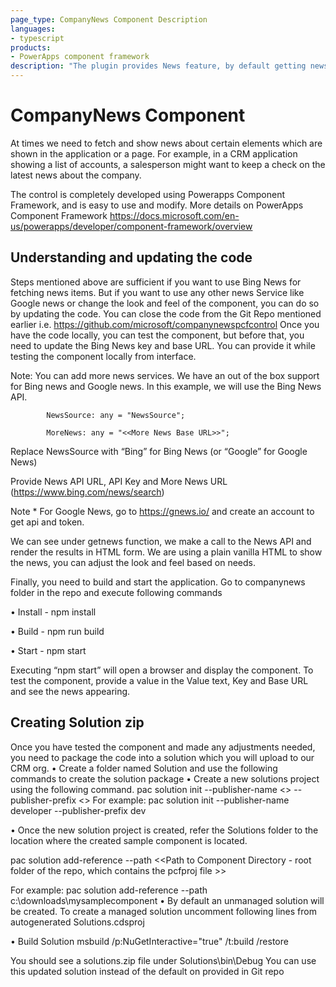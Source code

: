 ```yaml
---
page_type: CompanyNews Component Description
languages:
- typescript
products:
- PowerApps component framework
description: "The plugin provides News feature, by default getting news for a text from BING news, but can be customized for other news sources."
---
```

# CompanyNews Component

At times we need to fetch and show news about certain elements which are shown in the application or a page. For example, in a CRM application showing a list of accounts, a salesperson might want to keep a check on the latest news about the company.

The control is completely developed using Powerapps Component Framework, and is easy to use and modify. More details on PowerApps Component Framework https://docs.microsoft.com/en-us/powerapps/developer/component-framework/overview

## Understanding and updating the code

Steps mentioned above are sufficient if you want to use Bing News for fetching news items. But if you want to use any other news Service like Google news or change the look and feel of the component, you can do so by updating the code. You can close the code from the Git Repo mentioned earlier i.e. https://github.com/microsoft/companynewspcfcontrol
Once you have the code locally, you can test the component, but before that, you need to update the Bing News key and base URL. You can provide it while testing the component locally from interface.
 
Note: You can add more news services. We have an out of the box support for Bing news and Google news. In this example, we will use the Bing News API.

            NewsSource: any = "NewsSource"; 
			
            MoreNews: any = "<<More News Base URL>>";
			
Replace NewsSource with “Bing” for Bing News (or “Google” for Google News)

Provide News API URL, API Key and More News URL (https://www.bing.com/news/search)

Note * For Google News, go to https://gnews.io/ and create an account to get api and token.

We can see under getnews function, we make a call to the News API and render the results in HTML form. We are using a plain vanilla HTML to show the news, you can adjust the look and feel based on needs. 

Finally, you need to build and start the application. Go to companynews folder in the repo and execute following commands

•	Install - npm install

•	Build - npm run build

•	Start - npm start

Executing “npm start” will open a browser and display the component. To test the component, provide a value in the Value text, Key and Base URL  and see the news appearing.

## Creating Solution zip
Once you have tested the component and made any adjustments needed, you need to package the code into a solution which you will upload to our CRM org.
•	Create a folder named Solution and use the following commands to create the solution package 
•	Create a new solutions project using the following command. 
pac solution init --publisher-name <<publishername>> --publisher-prefix <<prefix>>
For example:
pac solution init --publisher-name developer --publisher-prefix dev
 
•	Once the new solution project is created, refer the Solutions folder to the location where the created sample component is located. 
 
pac solution add-reference --path <<Path to Component Directory - root folder of the repo, which contains the pcfproj file >>
 
For example:
pac solution add-reference --path c:\downloads\mysamplecomponent
•	By default an unmanaged solution will be created. To create a managed solution uncomment following lines from autogenerated Solutions.cdsproj
 
  <!-- Solution Packager overrides, un-comment to use: SolutionPackagerType (Managed, Unmanaged, Both)
  <PropertyGroup>
    <SolutionPackageType>Managed</SolutionPackageType>
  </PropertyGroup>
  -->
•	Build Solution 
msbuild /p:NuGetInteractive="true"  /t:build /restore

You should see a solutions.zip file under Solutions\bin\Debug
You can use this updated solution instead of the default on provided in Git repo
